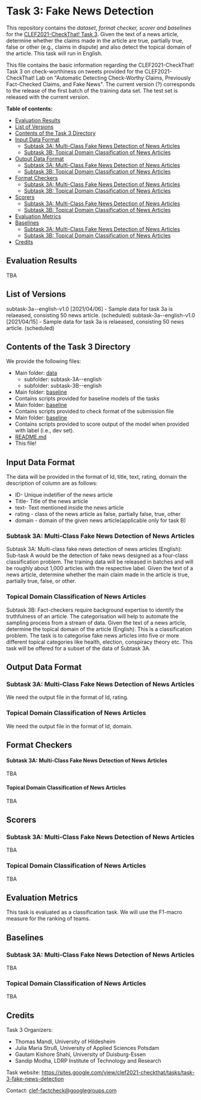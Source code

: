 # Task 3: Fake News Detection

This repository contains the _dataset_, _format checker, scorer and baselines_ for the [CLEF2021-CheckThat! Task 3](https://sites.google.com/view/clef2021-checkthat/tasks/task-3-fake-news-detection). 
Given the text of a news article, determine whether the claims made in the article are true, partially true, false or other (e.g., claims in dispute) and also detect the topical domain of the article. This task will run in English.

This file contains the basic information regarding the CLEF2021-CheckThat! Task 3
on check-worthiness on tweets provided for the CLEF2021-CheckThat! Lab
on "Automatic Detecting Check-Worthy Claims, Previously Fact-Checked Claims, and Fake News".
The current version (?) corresponds to the release of the first batch of the training data set. 
The test set is released with the current version.


__Table of contents:__
- [Evaluation Results](#evaluation-results)
- [List of Versions](#list-of-versions)
- [Contents of the Task 3 Directory](#contents-of-the-repository)
- [Input Data Format](#input-data-format)
	- [Subtask 3A: Multi-Class Fake News Detection of News Articles](#Subtask-3A-Multi-Class-Fake-News-Detection-of-News-Articles)
	- [Subtask 3B: Topical Domain Classification of News Articles](#Subtask-3B-Topical-Domain-Classification-of-News-Articles)
- [Output Data Format](#output-data-format)
	- [Subtask 3A: Multi-Class Fake News Detection of News Articles](#Subtask-3A-Multi-Class-Fake-News-Detection-of-News-Articles-1)
	- [Subtask 3B: Topical Domain Classification of News Articles](#Subtask-3B-Topical-Domain-Classification-of-News-Articles-1)
- [Format Checkers](#format-checkers)
	- [Subtask 3A: Multi-Class Fake News Detection of News Articles](#Subtask-3A-Multi-Class-Fake-News-Detection-of-News-Articles-2)
	- [Subtask 3B: Topical Domain Classification of News Articles](#Subtask-3B-Topical-Domain-Classification-of-News-Articles-2)
- [Scorers](#scorers)
	- [Subtask 3A: Multi-Class Fake News Detection of News Articles](#Subtask-3A-Multi-Class-Fake-News-Detection-of-News-Articles-3)
	- [Subtask 3B: Topical Domain Classification of News Articles](#Subtask-3B-Topical-Domain-Classification-of-News-Articles-3)
- [Evaluation Metrics](#evaluation-metrics)
- [Baselines](#baselines)
	- [Subtask 3A: Multi-Class Fake News Detection of News Articles](#Subtask-3A-Multi-Class-Fake-News-Detection-of-News-Articles-4)
	- [Subtask 3B: Topical Domain Classification of News Articles](#Subtask-3B-Topical-Domain-Classification-of-News-Articles-4)
- [Credits](#credits)

## Evaluation Results

TBA

## List of Versions

subtask-3a--english-v1.0 [2021/04/06] - Sample data for task 3a is relaeased, consisting 50 news article. (scheduled)
subtask-3a--english-v1.0 [2021/04/15] - Sample data for task 3a is relaeased, consisting 50 news article. (scheduled)

## Contents of the Task 3 Directory
We provide the following files:

- Main folder: [data](./data)
  - subfolder: subtask-3A--english
  - subfolder: subtask-3B--english
- Main folder: [baseline](./baseline)<br/>
- 	Contains scripts provided for baseline models of the tasks
- Main folder: [baseline](./format_checker)<br/>
- 	Contains scripts provided to check format of the submission file
- Main folder: [baseline](./scorer)<br/>
- 	Contains scripts provided to score output of the model when provided with label (i.e., dev set).
- [README.md](./README.md) <br/>
- 	This file!



## Input Data Format

The data will be provided in the format of Id, title, text, rating, domain the description of column are as follows:

- ID- Unique indetifier of the news article
- Title- Title of the news article
- text- Text mentioned inside the news article
- rating - class of the news article as false, partially false, true, other
- domain - domain of the given news article(applicable only for task B)

### Subtask 3A: Multi-Class Fake News Detection of News Articles

Subtask 3A: Multi-class fake news detection of news articles (English): Sub-task A would be the detection of fake news designed as a four-class classification problem. The training data will be released in batches and will be roughly about 1,000 articles with the respective label. Given the text of a news article, determine whether the main claim made in the article is true, partially true, false, or other. 

### Topical Domain Classification of News Articles

Subtask 3B: Fact-checkers require background expertise to identify the truthfulness of an article. The categorisation will help to automate the sampling process from a stream of data. Given the text of a news article, determine the topical domain of the article (English). This is a classification problem. The task is to categorise fake news articles into five or more different topical categories like health, election, conspiracy theory etc. This task will be offered for a subset of the data of Subtask 3A.

## Output Data Format

### Subtask 3A: Multi-Class Fake News Detection of News Articles

We need the output file in the format of Id, rating.

### Topical Domain Classification of News Articles

We need the output file in the format of Id, domain.


## Format Checkers

#### Subtask 3A: Multi-Class Fake News Detection of News Articles

TBA

#### Topical Domain Classification of News Articles

TBA

## Scorers

### Subtask 3A: Multi-Class Fake News Detection of News Articles

TBA

### Topical Domain Classification of News Articles

TBA

## Evaluation Metrics
This task is evaluated as a classification task. We will use the F1-macro measure for the ranking of teams.


## Baselines

### Subtask 3A: Multi-Class Fake News Detection of News Articles

TBA

### Topical Domain Classification of News Articles

TBA


## Credits

Task 3 Organizers: 

- Thomas Mandl, University of Hildesheim
- Julia Maria Struß, University of Applied Sciences Potsdam
- Gautam Kishore Shahi, University of Duisburg-Essen
- Sandip Modha, LDRP Institute of Technology and Research

Task website: https://sites.google.com/view/clef2021-checkthat/tasks/task-3-fake-news-detection

Contact:   clef-factcheck@googlegroups.com
